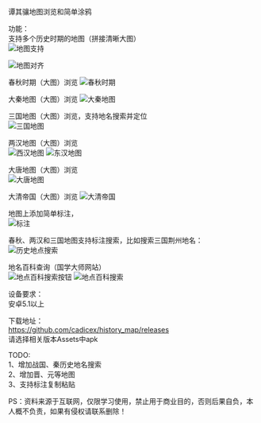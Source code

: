 谭其骧地图浏览和简单涂鸦  


功能：  
  支持多个历史时期的地图（拼接清晰大图）  
  ![地图支持](https://github.com/cadicex/history_map/blob/master/%E5%9C%B0%E5%9B%BE%E5%88%87%E6%8D%A2.jpg)  
    
  ![地图对齐](https://github.com/cadicex/history_map/blob/master/%E5%85%88%E7%A7%A6%E4%B8%A4%E6%B1%89%E4%B8%89%E5%9B%BD%E5%9C%B0%E5%9B%BE%E5%AF%B9%E9%BD%90.jpg)  
    
  春秋时期（大图）浏览
  ![春秋时期](https://github.com/cadicex/history_map/blob/master/chunqiu.jpg)  
    
  大秦地图（大图）浏览 
  ![大秦地图](https://github.com/cadicex/history_map/blob/master/qin.jpg)  
  
  三国地图（大图）浏览，支持地名搜索并定位  
  ![三国地图](https://github.com/cadicex/history_map/blob/master/sanguo.jpg)  
  
  两汉地图（大图）浏览  
  ![西汉地图](https://github.com/cadicex/history_map/blob/master/xihan.jpg)
  ![东汉地图](https://github.com/cadicex/history_map/blob/master/donghan.jpg)  
  
  大唐地图（大图）浏览  
  ![大唐地图](https://github.com/cadicex/history_map/blob/master/tang.jpg)
  
  大清帝国（大图）浏览
  ![大清帝国](https://github.com/cadicex/history_map/blob/master/qing.jpg)  
  
  地图上添加简单标注，    
  ![标注](https://github.com/cadicex/history_map/blob/master/%E7%AE%80%E5%8D%95%E6%B6%82%E9%B8%A6.jpg)  
    
  春秋、两汉和三国地图支持标注搜索，比如搜索三国荆州地名：  
  ![历史地点搜索](https://github.com/cadicex/history_map/blob/master/%E6%90%9C%E7%B4%A2%E8%8D%86%E5%B7%9E.jpg)
  
  地名百科查询（国学大师网站）  
  ![地点百科搜索按钮](https://github.com/cadicex/history_map/blob/master/%E5%9C%B0%E7%82%B9%E7%99%BE%E7%A7%91.jpg)
  ![地点百科搜索](https://github.com/cadicex/history_map/blob/master/%E5%9C%B0%E7%82%B9%E7%99%BE%E7%A7%91%E9%A1%B5%E9%9D%A2.jpg)
  
设备要求：  
  安卓5.1以上  

下载地址：  
  https://github.com/cadicex/history_map/releases  
  请选择相关版本Assets中apk

TODO:  
  1、增加战国、秦历史地名搜索  
  2、增加晋、元等地图  
  3、支持标注复制粘贴

PS：资料来源于互联网，仅限学习使用，禁止用于商业目的，否则后果自负，本人概不负责，如果有侵权请联系删除！  
